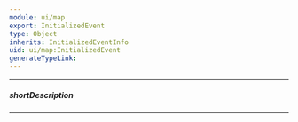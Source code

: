 ```yaml
---
module: ui/map
export: InitializedEvent
type: Object
inherits: InitializedEventInfo
uid: ui/map:InitializedEvent
generateTypeLink: 
---
```

---
##### shortDescription
<!-- Description goes here -->

---
<!-- Description goes here -->